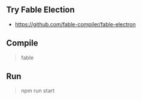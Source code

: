 ## Try Fable Election

- https://github.com/fable-compiler/fable-electron

## Compile

> fable

## Run

> npm run start